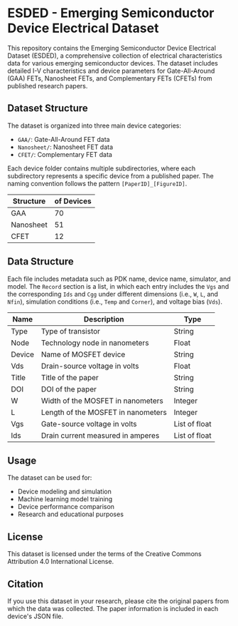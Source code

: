 # ESDED - Emerging Semiconductor Device Electrical Dataset

This repository contains the Emerging Semiconductor Device Electrical Dataset (ESDED), a comprehensive collection of electrical characteristics data for various emerging semiconductor devices. The dataset includes detailed I-V characteristics and device parameters for Gate-All-Around (GAA) FETs, Nanosheet FETs, and Complementary FETs (CFETs) from published research papers.

## Dataset Structure

The dataset is organized into three main device categories:
- `GAA/`: Gate-All-Around FET data
- `Nanosheet/`: Nanosheet FET data
- `CFET/`: Complementary FET data

Each device folder contains multiple subdirectories, where each subdirectory represents a specific device from a published paper. The naming convention follows the pattern `[PaperID]_[FigureID]`.


| Structure | of Devices |
|-----------|--------------------------|
| GAA       | 70                       |
| Nanosheet | 51                       |
| CFET      |  12                      |

## Data Structure

Each file includes metadata such as PDK name, device name, simulator, and model. The `Record` section is a list, in which each entry includes the `Vgs` and the corresponding `Ids` and `Cgg` under different dimensions (i.e., `W`, `L`, and `Nfin`), simulation conditions (i.e., `Temp` and `Corner`), and voltage bias (`Vds`).

| Name       | Description                                | Type             |
|------------|--------------------------------------------|------------------|
| Type       | Type of transistor                         | String           |
| Node       | Technology node in nanometers              | Float            |
| Device     | Name of MOSFET device                      | String           |
| Vds        | Drain-source voltage in volts              | Float            |
| Title      | Title of the paper                         | String           |
| DOI        | DOI of the paper                           | String           |
| W          | Width of the MOSFET in nanometers          | Integer          |
| L          | Length of the MOSFET in nanometers         | Integer          |
| Vgs        | Gate-source voltage in volts               | List of float    |
| Ids        | Drain current measured in amperes          | List of float    |


## Usage

The dataset can be used for:
- Device modeling and simulation
- Machine learning model training
- Device performance comparison
- Research and educational purposes

## License

This dataset is licensed under the terms of the Creative Commons Attribution 4.0 International License.

## Citation

If you use this dataset in your research, please cite the original papers from which the data was collected. The paper information is included in each device's JSON file.